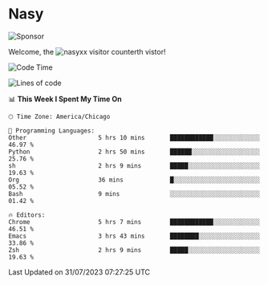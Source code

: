 # Nasy

<!--
<p align="center">
<img height="200" src="https://github-readme-stats.vercel.app/api?username=nasyxx&count_private=true&show_icons=true&theme=dracula&include_all_commits=true"/>
<img height="200" src="https://github-readme-stats.vercel.app/api/top-langs/?username=nasyxx&theme=dracula&hide=html,jupyter+notebook&count_private=true&show_icons=true"/>
</p>

  
----------------
-->

![Sponsor](https://img.shields.io/static/v1.svg?label=Sponsor&message=%E2%9D%A4&logo=GitHub&style=flat&color=pink)
 
Welcome, the ![nasyxx visitor counter](https://count.getloli.com/get/@nasyxx?theme=rule34)th vistor!
 
<!--START_SECTION:waka-->
![Code Time](http://img.shields.io/badge/Code%20Time-3%2C614%20hrs%2023%20mins-blue)

![Lines of code](https://img.shields.io/badge/From%20Hello%20World%20I%27ve%20Written-6.3%20million%20lines%20of%20code-blue)

📊 **This Week I Spent My Time On** 

```text
🕑︎ Time Zone: America/Chicago

💬 Programming Languages: 
Other                    5 hrs 10 mins       ████████████░░░░░░░░░░░░░   46.97 % 
Python                   2 hrs 50 mins       ██████░░░░░░░░░░░░░░░░░░░   25.76 % 
sh                       2 hrs 9 mins        █████░░░░░░░░░░░░░░░░░░░░   19.63 % 
Org                      36 mins             █░░░░░░░░░░░░░░░░░░░░░░░░   05.52 % 
Bash                     9 mins              ░░░░░░░░░░░░░░░░░░░░░░░░░   01.42 % 

🔥 Editors: 
Chrome                   5 hrs 7 mins        ████████████░░░░░░░░░░░░░   46.51 % 
Emacs                    3 hrs 43 mins       ████████░░░░░░░░░░░░░░░░░   33.86 % 
Zsh                      2 hrs 9 mins        █████░░░░░░░░░░░░░░░░░░░░   19.63 % 
```


 Last Updated on 31/07/2023 07:27:25 UTC
<!--END_SECTION:waka-->

<!-- ![visitors](https://visitor-badge.laobi.icu/badge?page_id=nasyxx.nasyxx) -->
